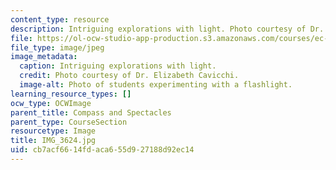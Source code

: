 ```yaml
---
content_type: resource
description: Intriguing explorations with light. Photo courtesy of Dr. Elizabeth Cavicchi.
file: https://ol-ocw-studio-app-production.s3.amazonaws.com/courses/ec-050-recreate-experiments-from-history-inform-the-future-from-the-past-galileo-january-iap-2010/cb7acf6614fdaca655d927188d92ec14_IMG_3624.jpg
file_type: image/jpeg
image_metadata:
  caption: Intriguing explorations with light.
  credit: Photo courtesy of Dr. Elizabeth Cavicchi.
  image-alt: Photo of students experimenting with a flashlight.
learning_resource_types: []
ocw_type: OCWImage
parent_title: Compass and Spectacles
parent_type: CourseSection
resourcetype: Image
title: IMG_3624.jpg
uid: cb7acf66-14fd-aca6-55d9-27188d92ec14
---
```


